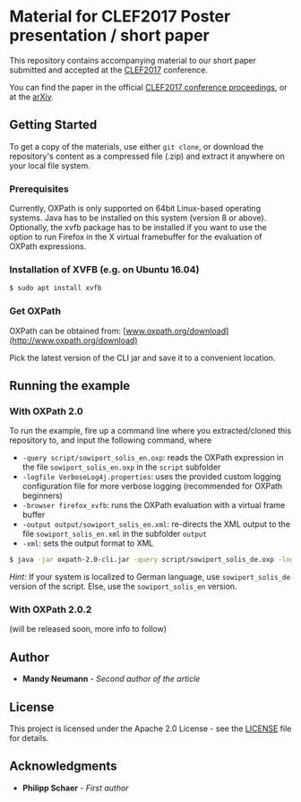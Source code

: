 # Material for CLEF2017 Poster presentation / short paper

This repository contains accompanying material to our short paper submitted and accepted at the [CLEF2017](http://clef2017.clef-initiative.eu/index.php) conference.

You can find the paper in the official [CLEF2017 conference proceedings](https://link.springer.com/chapter/10.1007/978-3-319-65813-1_16), or at the [arXiv](https://arxiv.org/abs/1706.06836).

## Getting Started

To get a copy of the materials, use either `git clone`, or download the repository's content as a compressed file (.zip) and extract it anywhere on your local file system.

### Prerequisites

Currently, OXPath is only supported on 64bit Linux-based operating systems. Java has to be installed on this system (version 8 or above). Optionally, the xvfb package has to be installed if you want to use the option to run Firefox in the X virtual framebuffer for the evaluation of OXPath expressions.

### Installation of XVFB (e.g. on Ubuntu 16.04)

```sh
$ sudo apt install xvfb
```

### Get OXPath

OXPath can be obtained from: [www.oxpath.org/download](http://www.oxpath.org/download) 

Pick the latest version of the CLI jar and save it to a convenient location.

## Running the example

### With OXPath 2.0

To run the example, fire up a command line where you extracted/cloned this repository to, and input the following command, where

-   `-query script/sowiport_solis_en.oxp`: reads the OXPath expression in the file `sowiport_solis_en.oxp` in the `script` subfolder
-   `-logfile VerboseLog4j.properties`: uses the provided custom logging configuration file for more verbose logging (recommended for OXPath beginners)
-   `-browser firefox_xvfb`: runs the OXPath evaluation with a virtual frame buffer
-   `-output output/sowiport_solis_en.xml`: re-directs the XML output to the file `sowiport_solis_en.xml` in the subfolder `output`
-   `-xml`: sets the output format to XML

```sh
$ java -jar oxpath-2.0-cli.jar -query script/sowiport_solis_de.oxp -logfile VerboseLog4j.properties -browser firefox_xvfb -output output/sowiport_solis_de.xml -xml
```

*Hint:* If your system is localized to German language, use `sowiport_solis_de` version of the script. Else, use the `sowiport_solis_en` version.


### With OXPath 2.0.2

(will be released soon, more info to follow)
<!--- Note to self: adjust when new version is officially released --->
<!--
To run the example, fire up a command line and input the following command, where

-   `-q sowiport_solis_de.oxp`: reads the OXPath expression in the file `sowiport_solis_de.oxp`
-   `-log VerboseLog4j.properties`: uses the provided custom logging configuration file for more verbose logging (recommended for OXPath beginners)
-   `-xvfb`: (optional) runs the OXPath evaluation with a virtual frame buffer
-   `-o sowiport_solis_de.xml`: re-directs the XML output to the file `sowiport_solis_de.xml`

```sh
$ java -jar oxpath-2.0-cli.jar -q bicc_WP.oxp -log VerboseLog4j.properties -xvfb -o bicc_WP.xml
```
-->

## Author

*   **Mandy Neumann** - *Second author of the article*

## License

This project is licensed under the Apache 2.0 License - see the [LICENSE](LICENSE) file for details.

<!--The OXPath executable contained in this repository is licensed under Apache 2.0 License.-->

## Acknowledgments

*   **Philipp Schaer** - *First author*

